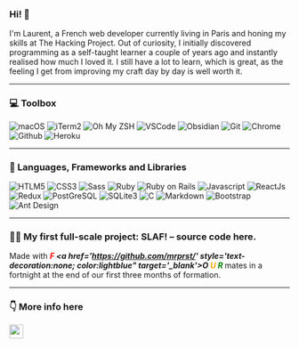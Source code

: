 ### Hi! 👋

<div>I'm Laurent, a French web developer currently living in Paris and honing my skills at <a href='https://www.thehackingproject.org/' style='text-decoration:none' target='_blank'>The Hacking Project</a>. Out of curiosity, I initially discovered programming as a self-taught learner a couple of years ago and instantly realised how much I loved it. I still have a lot to learn, which is great, as the feeling I get from improving my craft day by day is well worth it. </div>

---
### 💻 Toolbox

![macOS](https://img.shields.io/badge/-macOS-000000?style=for-the-badge&logo=macos&logoColor=white)
![iTerm2](https://img.shields.io/badge/-iTerm2-000000?style=for-the-badge&logo=iterm2&logoColor=white)
![Oh My ZSH](https://img.shields.io/badge/oh_my_zsh-379554?style=for-the-badge&logo=ohmyzsh&logoColor=white)
![VSCode](https://img.shields.io/badge/Visual_Studio_Code-007ACC?style=for-the-badge&logo=visual%20studio%20code&logoColor=white)
![Obsidian](https://img.shields.io/badge/Obsidian-483699?style=for-the-badge&logo=obsidian&logoColor=white)
![Git](https://img.shields.io/badge/Git-F05032?style=for-the-badge&logo=git&logoColor=white)
![Chrome](https://img.shields.io/badge/Google_chrome-4285F4?style=for-the-badge&logo=Google-chrome&logoColor=white)
![Github](https://img.shields.io/badge/Github-181717?style=for-the-badge&logo=github&logoColor=white)
![Heroku](https://img.shields.io/badge/Heroku-430098?style=for-the-badge&logo=heroku&logoColor=white)

---
### 📖 Languages, Frameworks and Libraries

![HTLM5](https://img.shields.io/badge/-HTML5-E34F26?logo=html5&logoColor=white&style=for-the-badge)
![CSS3](https://img.shields.io/badge/CSS3-1572B6?style=for-the-badge&logo=css3&logoColor=white)
![Sass](https://img.shields.io/badge/Sass-CC6699?style=for-the-badge&logo=sass&logoColor=white)
![Ruby](https://img.shields.io/badge/-Ruby-CC342D?logo=ruby&logoColor=white&style=for-the-badge)
![Ruby on Rails](https://img.shields.io/badge/-Ruby%20on%20Rails-CC342D?logo=ruby-on-rails&logoColor=white&style=for-the-badge)
![Javascript](https://img.shields.io/badge/-Javascript-F7DF1E?logo=javascript&logoColor=white&style=for-the-badge)
![ReactJs](https://img.shields.io/badge/-ReactJs-61DAFB?logo=react&logoColor=white&style=for-the-badge)
![Redux](https://img.shields.io/badge/Redux-764ABC?style=for-the-badge&logo=redux&logoColor=white)
![PostGreSQL](https://img.shields.io/badge/PostgreSQL-316192?style=for-the-badge&logo=postgresql&logoColor=white)
![SQLite3](https://img.shields.io/badge/SQLite-003B57?style=for-the-badge&logo=sqlite&logoColor=white)
![C](https://img.shields.io/badge/-A8B9CC?logo=C&logoColor=white&style=for-the-badge)
![Markdown](https://img.shields.io/badge/Markdown-000000?style=for-the-badge&logo=markdown&logoColor=white)
![Bootstrap](https://img.shields.io/badge/Bootstrap-7952B3?style=for-the-badge&logo=bootstrap&logoColor=white)
![Ant Design](https://img.shields.io/badge/Ant%20Design-0170FE?style=for-the-badge&logo=ant-design&logoColor=white)

---
### 👨‍💻 My first full-scale project: <strong><a href='https://syndicatdelutteantifranglais.club/' style='text-decoration:none' target='_blank'>SLAF!</a></strong> – source code <a href='https://github.com/SLAF-Project/SLAF_Project' style='text-decoration:none' target='_blank'>here</a>.

Made with <strong><em>
	<a href='https://github.com/VioMrqs/' style="text-decoration:none; color:red" target='_blank'>F</a>
	<a href='https://github.com/mrprst/' style='text-decoration:none; color:lightblue" target='_blank'>O</a>
	<a href='https://github.com/Luucas51/Luucas51' style="text-decoration:none; color: orange" target='_blank'>U</a>
	<a href='https://github.com/superOrteg' style="text-decoration:none; color:green" target='_blank'>R</a>
</strong></em> mates in a fortnight at the end of our first three months of formation.

---
### 👇 More info here

<a href="https://fr.linkedin.com/in/laurent-chamouleau-b87303223/"  target="_blank"><img src="https://img.shields.io/badge/LinkedIn-0A66C2?style=for-the-badge&logo=linkedin&logoColor=white" height=25></a>

